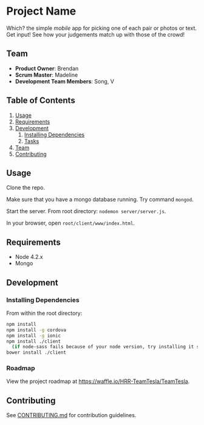 # Project Name

Which? the simple <i>mobile</i> app for picking one of each pair or photos or text.  Get input!  See how your judgements match up with those of the crowd!

## Team

  - __Product Owner__: Brendan
  - __Scrum Master__: Madeline
  - __Development Team Members__: Song, V

## Table of Contents

1. [Usage](#Usage)
1. [Requirements](#requirements)
1. [Development](#development)
    1. [Installing Dependencies](#installing-dependencies)
    1. [Tasks](#tasks)
1. [Team](#team)
1. [Contributing](#contributing)

## Usage

Clone the repo.

Make sure that you have a mongo database running.  Try command ```mongod```.

Start the server.  From root directory:  ```nodemon server/server.js```.

In your browser, open ```root/client/www/index.html```.

## Requirements

- Node 4.2.x
- Mongo

## Development

### Installing Dependencies

From within the root directory:

```sh
npm install
npm install -g cordova
npm install -g ionic
npm install ./client
  (if node-sass fails because of your node version, try installing it separately: npm install ./client node-sass)
bower install ./client
```

### Roadmap

View the project roadmap at https://waffle.io/HRR-TeamTesla/TeamTesla.


## Contributing

See [CONTRIBUTING.md](CONTRIBUTING.md) for contribution guidelines.
